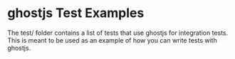 # ghostjs Test Examples

The test/ folder contains a list of tests that use ghostjs for integration tests. This is meant to be used as an example of how you can write tests with ghostjs.
